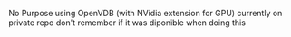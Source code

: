 No Purpose using OpenVDB (with NVidia extension for GPU) currently on private repo don't remember if it was diponible when doing this
